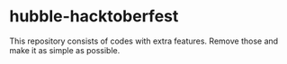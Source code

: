 # hubble-hacktoberfest
This repository consists of codes with extra features. Remove those and make it as simple as possible.
